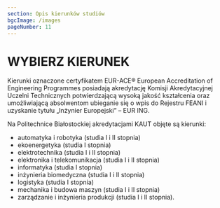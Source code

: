 ```yaml
---
section: Opis kierunków studiów
bgcImage: /images
pageNumber: 11
---
```


# WYBIERZ KIERUNEK

Kierunki oznaczone certyfikatem EUR-ACE&#174; European Accreditation of Engineering Programmes posiadają akredytację Komisji Akredytacyjnej Uczelni Technicznych potwierdzającą wysoką jakość kształcenia oraz umożliwiającą absolwentom ubieganie się o wpis do Rejestru
FEANI i uzyskanie tytułu „Inżynier Europejski” – EUR ING.

Na Politechnice Białostockiej akredytacjami KAUT objęte są kierunki:

- automatyka i robotyka
  (studia I i II stopnia)
- ekoenergetyka
  (studia I stopnia)
- elektrotechnika
  (studia I i II stopnia)
- elektronika i telekomunikacja
  (studia I i II stopnia)
- informatyka
  (studia I stopnia)
- inżynieria biomedyczna
  (studia I i II stopnia)
- logistyka
  (studia I stopnia)
- mechanika i budowa maszyn
  (studia I i II stopnia)
- zarządzanie i inżynieria
  produkcji
  (studia I i II stopnia).

